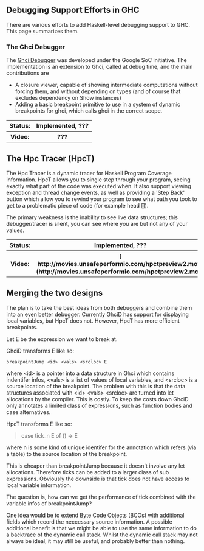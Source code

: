 ## Debugging Support Efforts in GHC



There are various efforts to add Haskell-level debugging support to GHC. This page
summarizes them.


### The Ghci Debugger



The [Ghci Debugger](ghci-debugger) was developed under the Google SoC initiative. The implementation is an extension to Ghci, called at debug time, and the main contributions are


- A closure viewer, capable of showing intermediate computations without forcing them, and without depending on types (and of course that excludes dependency on Show instances)
- Adding a basic breakpoint primitive to use in a system of dynamic breakpoints for ghci, which calls ghci in the correct scope.

<table><tr><th> Status: </th>
<th> Implemented, ??? 
</th></tr>
<tr><th> Video: </th>
<th> ??? 
</th></tr></table>


## The Hpc Tracer (HpcT)



The Hpc Tracer is a dynamic tracer for Haskell Program Coverage information. HpcT allows you to single step
through your program, seeing exactly what part of the code was executed when. It also support viewing exception and thread change events, as well as providing a 'Step Back' button which allow you to rewind your program to see what path you took to get to a problematic piece of code (for example head \[\]).



The primary weakness is the inability to see live data structures; this debugger/tracer is silent, you can see where you are but not any of your values.


<table><tr><th> Status: </th>
<th> Implemented, ??? 
</th></tr>
<tr><th> Video: </th>
<th> [
http://movies.unsafeperformio.com/hpctpreview2.mov](http://movies.unsafeperformio.com/hpctpreview2.mov) 
</th></tr></table>


## Merging the two designs



The plan is to take the best ideas from both debuggers and combine them into an even better debugger. Currently GhciD has support for displaying local variables, but HpcT does not. However, HpcT has more efficient breakpoints.



Let E be the expression we want to break at.



GhciD transforms E like so:


```wiki
breakpointJump <id> <vals> <srcloc> E 
```


where \<id\> is a pointer into a data structure in Ghci which contains indentifer infos, \<vals\> is a list of values of local variables, and \<srcloc\> is a source location of the breakpoint. The problem with this is that the data structures associated with \<id\> \<vals\> \<srcloc\> are turned into let allocations by the compiler. This is costly. To keep the costs down GhciD only annotates a limited class of expressions, such as function bodies and case alternatives. 



HpcT transforms E like so:


>
>
> case tick\_n E of () -\> E
>
>


where n is some kind of unique identifer for the annotation which refers (via a table) to the source location of the breakpoint. 



This is cheaper than breakpointJump because it doesn't involve any let allocations. Therefore ticks can be added to a larger class of sub expressions. Obviously the downside is that tick does not have access to local variable information.



The question is, how can we get the performance of tick combined with the variable infos of breakpointJump?



One idea would be to extend Byte Code Objects (BCOs) with additional fields which record the neccessary source information. A possible additional benefit is that we might be able to use the same information to do a backtrace of the dynamic call stack. Whilst the dynamic call stack may not always be ideal, it may still be useful, and probably better than nothing.


